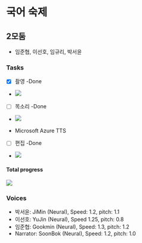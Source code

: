 # 국어 숙제
## 2모둠 
+ 임준협, 이선호, 임규리, 박서윤
### Tasks
- [x] 촬영 -Done
- ![](https://geps.dev/progress/100)
- [ ] 목소리 -Done
- ![](https://geps.dev/progress/100)
+ Microsoft Azure TTS 
- [ ] 편집 -Done
- ![](https://geps.dev/progress/100)
#### Total progress
![](https://geps.dev/progress/100)
### Voices
- 박서윤: JiMin (Neural), Speed: 1.2, pitch: 1.1
- 이선호: YuJin (Neural), Speed 1.25, pitch: 0.8
- 임준협: Gookmin (Neural), Speed: 1.3, pitch: 1.2
- Narrator: SoonBok (Neural), Speed: 1.2, pitch: 1.0
